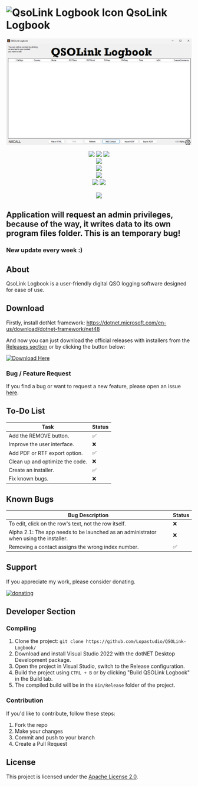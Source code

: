 # ![QsoLink Logbook Icon](QSOLink_Icon_Full_New.ico) QsoLink Logbook

![QsoLink Logbook Image](screenshot.png)

<p align= "center">
   <img src="https://img.shields.io/github/languages/top/Lopastudio/QSOLink-Logbook">
   <img src="https://img.shields.io/github/stars/Lopastudio/QSOLink-Logbook">
   <img src="https://img.shields.io/github/forks/Lopastudio/QSOLink-Logbook">
   <br>
   <img src="https://img.shields.io/github/last-commit/Lopastudio/QSOLink-Logbook">
   <br>
   <img src="https://img.shields.io/github/downloads/Lopastudio/QSOLink-Logbook/total">
   <br>
   <img src="https://img.shields.io/github/license/Lopastudio/QSOLink-Logbook">
   <br>
   <img src="https://img.shields.io/github/issues/Lopastudio/QSOLink-Logbook">
   <img src="https://img.shields.io/github/issues-closed/Lopastudio/QSOLink-Logbook">
   <br>
   <br>
   <img src="https://repobeats.axiom.co/api/embed/4f816b049bbc42e53f44225e7d4c72c6345d5b0c.svg">
</p>


## Application will request an admin privileges, because of the way, it writes data to its own program files folder. This is an temporary bug!

### New update every week :)

## About

QsoLink Logbook is a user-friendly digital QSO logging software designed for ease of use.

## Download
Firstly, install dotNet framework: https://dotnet.microsoft.com/en-us/download/dotnet-framework/net48

And now you can just download the official releases with installers from the [Releases section](https://github.com/Lopastudio/QSOLink-Logbook/releases) or by clicking the button below:

[![Download Here](https://github.com/Lopastudio/QSOLink-Logbook/releases)](https://github.com/Lopastudio/QSOLink-Logbook/releases)

### Bug / Feature Request

If you find a bug or want to request a new feature, please open an issue [here](https://github.com/Lopastudio/QSOLink-Logbook/issues/new).

## To-Do List

| Task                                           | Status |
| ---------------------------------------------- | ------ |
| Add the REMOVE button.                         | ✅     |
| Improve the user interface.                    | ❌     |
| Add PDF or RTF export option.                  | ✅     |
| Clean up and optimize the code.                | ❌     |
| Create an installer.                           | ✅     |
| Fix known bugs.                                | ❌     |

## Known Bugs

| Bug Description                                | Status |
| ---------------------------------------------- | ------ |
| To edit, click on the row's text, not the row itself. |❌      |
| Alpha 2.1: The app needs to be launched as an administrator when using the installer. | ❌   |
| Removing a contact assigns the wrong index number. | ✅     |


## Support

If you appreciate my work, please consider donating.

[![donating](https://www.paypalobjects.com/en_US/i/btn/btn_donateCC_LG.gif)](https://www.paypal.com/donate/?hosted_button_id=JQM3976LAZR4U)

## Developer Section

### Compiling

1. Clone the project: `git clone https://github.com/Lopastudio/QSOLink-Logbook/`
2. Download and install Visual Studio 2022 with the dotNET Desktop Development package.
3. Open the project in Visual Studio, switch to the Release configuration.
4. Build the project using `CTRL + B` or by clicking "Build QSOLink Logbook" in the Build tab.
5. The compiled build will be in the `Bin/Release` folder of the project.

### Contribution

If you'd like to contribute, follow these steps:
1. Fork the repo
2. Make your changes
3. Commit and push to your branch
4. Create a Pull Request

## License

This project is licensed under the [Apache License 2.0](https://github.com/Lopastudio/QSOLink-Logbook/blob/master/LICENSE.txt).
